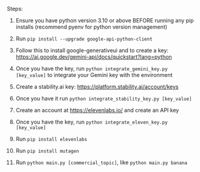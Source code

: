 
Steps:
1. Ensure you have python version 3.10 or above BEFORE running any pip installs (recommend pyenv for python version management)
2. Run `pip install --upgrade google-api-python-client`
3. Follow this to install google-generativeui and to create a key:
https://ai.google.dev/gemini-api/docs/quickstart?lang=python

4. Once you have the key, run `python integrate_gemini_key.py [key_value]` to integrate your Gemini key with the environment
5. Create a stability.ai key: https://platform.stability.ai/account/keys
6. Once you have it run `python integrate_stability_key.py [key_value]`
7. Create an account at https://elevenlabs.io/ and create an API key
8. Once you have the key, run `python integrate_eleven_key.py [key_value]`
9. Run `pip install elevenlabs`
10. Run `pip install mutagen`
11. Run `python main.py [commercial_topic]`, like `python main.py banana`
